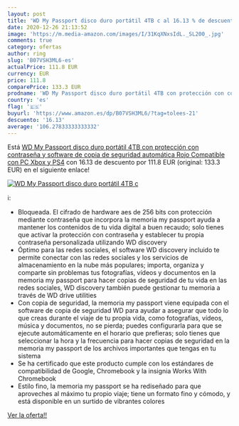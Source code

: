 ```yaml
---
layout: post
title: 'WD My Passport disco duro portátil 4TB c al 16.13 % de descuento'
date: 2020-12-26 21:13:52
image: 'https://m.media-amazon.com/images/I/31KqXNxsIdL._SL200_.jpg'
comments: true
category: ofertas
author: ring
slug: 'B07VSH3ML6-es'
actualPrice: 111.8 EUR
currency: EUR
price: 111.8
comparePrice: 133.3 EUR
prodname: 'WD My Passport disco duro portátil 4TB con protección con contraseña y software de copia de seguridad automática  Rojo  Compatible con PC  Xbox y PS4'
country: 'es'
flag: '🇪🇸'
buyurl: 'https://www.amazon.es/dp/B07VSH3ML6/?tag=tolees-21'
descuento: '16.13'
average: '106.27833333333332'
---
```


Está [WD My Passport disco duro portátil 4TB con protección con contraseña y software de copia de seguridad automática  Rojo  Compatible con PC  Xbox y PS4](https://www.amazon.es/dp/B07VSH3ML6/?tag=tolees-21) con 16.13 de descuento por 111.8 EUR (original: 133.3 EUR) en el siguiente enlace!

[![WD My Passport disco duro portátil 4TB c](https://m.media-amazon.com/images/I/31KqXNxsIdL._SL200_.jpg)](https://www.amazon.es/dp/B07VSH3ML6/?tag=tolees-21)

ℹ️:

- Bloqueada. El cifrado de hardware aes de 256 bits con protección mediante contraseña que incorpora la memoria my passport ayuda a mantener los contenidos de tu vida digital a buen recaudo; solo tienes que activar la protección con contraseña y establecer tu propia contraseña personalizada utilizando WD discovery
- Óptimo para las redes sociales, el software WD discovery incluido te permite conectar con las redes sociales y los servicios de almacenamiento en la nube más populares; importa, organiza y comparte sin problemas tus fotografías, vídeos y documentos en la memoria my passport para hacer copias de seguridad de tu vida en las redes sociales, WD discovery también puede gestionar tu memoria a través de WD drive utilities
- Con copia de seguridad, la memoria my passport viene equipada con el software de copia de seguridad WD para ayudar a asegurar que todo lo que creas durante el viaje de tu propia vida, como fotografías, vídeos, música y documentos, no se pierda; puedes configurarla para que se ejecute automáticamente en el horario que prefieras; solo tienes que seleccionar la hora y la frecuencia para hacer copias de seguridad en la memoria my passport de los archivos importantes que tengas en tu sistema
- Se ha certificado que este producto cumple con los estándares de compatibilidad de Google, Chromebook y la insignia Works With Chromebook
- Estilo fino, la memoria my passport se ha rediseñado para que aproveches al máximo tu propio viaje; tiene un formato fino y cómodo, y está disponible en un surtido de vibrantes colores

[Ver la oferta!!](https://www.amazon.es/dp/B07VSH3ML6/?tag=tolees-21)
